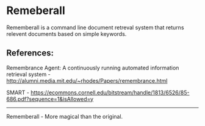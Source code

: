 # Remeberall

Rememberall is a command line document retreval system that returns relevent
documents based on simple keywords.

## References:
Remembrance Agent: A continuously running automated information retrieval system - http://alumni.media.mit.edu/~rhodes/Papers/remembrance.html

SMART - https://ecommons.cornell.edu/bitstream/handle/1813/6526/85-686.pdf?sequence=1&isAllowed=y

---
Rememberall - More magical than the original.
